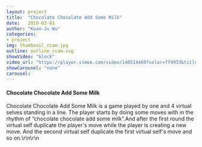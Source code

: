 ```yaml
---
layout: project
title:  "Chocolate Chocolate Add Some Milk"
date:   2010-03-01
author: "Kuan-Ju Wu"
categories:
- project
img: thumbnail_ccam.jpg
outline: outline_ccam.svg
showVideo: "block"
video_url: "https://player.vimeo.com/video/140514460?color=ff9933&title=0&byline=0&portrait=0"
showCarousel: "none"
carousel:
---
```

#### Chocolate Chocolate Add Some Milk ####

Chocolate Chocolate Add Some Milk is a game played by one and 4 virtual selves standing in a line. The player starts by doing some moves with in the rhythm of “chocolate chocolate add some milk”.And after the first round the virtual self duplicate the player's move while the  player is creating a new move. And the second virtual self duplicate the first virtual self's move and so on.\r\n\r\n
